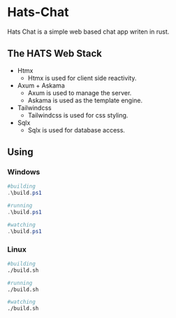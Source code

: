 # Hats-Chat

Hats Chat is a simple web based chat app writen in rust.

## The HATS Web Stack

- Htmx
  - Htmx is used for client side reactivity.
- Axum + Askama
  - Axum is used to manage the server.
  - Askama is used as the template engine.
- Tailwindcss
  - Tailwindcss is used for css styling.
- Sqlx
  - Sqlx is used for database access.

## Using

### Windows

```powershell
#building
.\build.ps1

#running
.\build.ps1

#watching
.\build.ps1
```

### Linux

```bash
#building
./build.sh

#running
./build.sh

#watching
./build.sh
```
